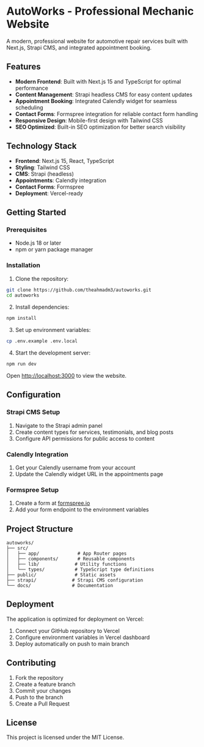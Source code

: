 # AutoWorks - Professional Mechanic Website

A modern, professional website for automotive repair services built with Next.js, Strapi CMS, and integrated appointment booking.

## Features

- **Modern Frontend**: Built with Next.js 15 and TypeScript for optimal performance
- **Content Management**: Strapi headless CMS for easy content updates
- **Appointment Booking**: Integrated Calendly widget for seamless scheduling
- **Contact Forms**: Formspree integration for reliable contact form handling
- **Responsive Design**: Mobile-first design with Tailwind CSS
- **SEO Optimized**: Built-in SEO optimization for better search visibility

## Technology Stack

- **Frontend**: Next.js 15, React, TypeScript
- **Styling**: Tailwind CSS
- **CMS**: Strapi (headless)
- **Appointments**: Calendly integration
- **Contact Forms**: Formspree
- **Deployment**: Vercel-ready

## Getting Started

### Prerequisites
- Node.js 18 or later
- npm or yarn package manager

### Installation

1. Clone the repository:
```bash
git clone https://github.com/theahmadm3/autoworks.git
cd autoworks
```

2. Install dependencies:
```bash
npm install
```

3. Set up environment variables:
```bash
cp .env.example .env.local
```

4. Start the development server:
```bash
npm run dev
```

Open [http://localhost:3000](http://localhost:3000) to view the website.

## Configuration

### Strapi CMS Setup
1. Navigate to the Strapi admin panel
2. Create content types for services, testimonials, and blog posts
3. Configure API permissions for public access to content

### Calendly Integration
1. Get your Calendly username from your account
2. Update the Calendly widget URL in the appointments page

### Formspree Setup
1. Create a form at [formspree.io](https://formspree.io)
2. Add your form endpoint to the environment variables

## Project Structure

```
autoworks/
├── src/
│   ├── app/              # App Router pages
│   ├── components/       # Reusable components
│   ├── lib/             # Utility functions
│   └── types/           # TypeScript type definitions
├── public/              # Static assets
├── strapi/             # Strapi CMS configuration
└── docs/               # Documentation
```

## Deployment

The application is optimized for deployment on Vercel:

1. Connect your GitHub repository to Vercel
2. Configure environment variables in Vercel dashboard
3. Deploy automatically on push to main branch

## Contributing

1. Fork the repository
2. Create a feature branch
3. Commit your changes
4. Push to the branch
5. Create a Pull Request

## License

This project is licensed under the MIT License.
